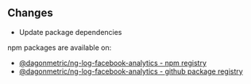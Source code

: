 ## Changes

* Update package dependencies

npm packages are available on:

* [@dagonmetric/ng-log-facebook-analytics - npm registry](https://www.npmjs.com/package/@dagonmetric/ng-log-facebook-analytics)
* [@dagonmetric/ng-log-facebook-analytics - github package registry](https://github.com/DagonMetric/ng-log-facebook-analytics/packages)
